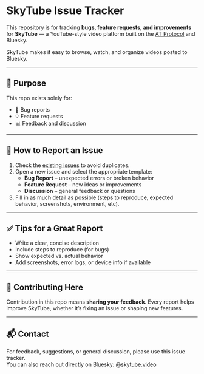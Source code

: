 # SkyTube Issue Tracker

This repository is for tracking **bugs, feature requests, and improvements** for **SkyTube** — a YouTube-style video platform built on the [AT Protocol](https://atproto.com) and Bluesky.  

SkyTube makes it easy to browse, watch, and organize videos posted to Bluesky.  

---

## 📌 Purpose
This repo exists solely for:
- 🐞 Bug reports  
- 💡 Feature requests  
- 📊 Feedback and discussion  

---

## 📝 How to Report an Issue
1. Check the [existing issues](https://github.com/your-org/skytube-issues/issues) to avoid duplicates.  
2. Open a new issue and select the appropriate template:
   - **Bug Report** – unexpected errors or broken behavior  
   - **Feature Request** – new ideas or improvements  
   - **Discussion** – general feedback or questions  
3. Fill in as much detail as possible (steps to reproduce, expected behavior, screenshots, environment, etc).  

---

## ✅ Tips for a Great Report
- Write a clear, concise description  
- Include steps to reproduce (for bugs)  
- Show expected vs. actual behavior  
- Add screenshots, error logs, or device info if available  

---

## 🙌 Contributing Here
Contribution in this repo means **sharing your feedback**. Every report helps improve SkyTube, whether it’s fixing an issue or shaping new features.  

---

## 📬 Contact
For feedback, suggestions, or general discussion, please use this issue tracker.  
You can also reach out directly on Bluesky: [@skytube.video](https://bsky.app/profile/skytube.video)  
